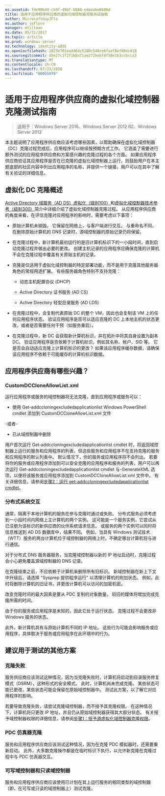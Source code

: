 ```yaml
---
ms.assetid: fde99b44-cb9f-49bf-b888-edaeabe6b88d
title: 适用于应用程序供应商的虚拟化域控制器克隆测试指南
author: MicrosoftGuyJFlo
ms.author: joflore
manager: mtillman
ms.date: 05/31/2017
ms.topic: article
ms.prod: windows-server
ms.technology: identity-adds
ms.openlocfilehash: 2823e761ead46dc5180c540ce6faef8ef604cd18
ms.sourcegitcommit: d5e27c1f2f168a71ae272bebf8f50e1b3ccbcca3
ms.translationtype: MT
ms.contentlocale: zh-CN
ms.lasthandoff: 07/23/2020
ms.locfileid: "86955079"
---
```

# <a name="virtualized-domain-controller-cloning-test-guidance-for-application-vendors"></a>适用于应用程序供应商的虚拟化域控制器克隆测试指南

>适用于：Windows Server 2016、Windows Server 2012 R2、Windows Server 2012

本主题说明了应用程序供应商应该考虑哪些因素，以帮助确保在虚拟化域控制器（DC）克隆过程完成后，应用程序可以继续按预期方式工作。 它涵盖了需要进行额外测试的应用程序供应商和方案感兴趣的克隆过程的各个方面。 如果应用程序供应商验证其应用程序是否在已克隆的虚拟化域控制器上运行，则鼓励用户在本主题底部的社区内容中列出应用程序的名称，并提供一个链接，用户可以在其中了解有关验证的详细信息。

## <a name="overview-of-virtualized-dc-cloning"></a>虚拟化 DC 克隆概述
[Active Directory 域服务（AD DS）虚拟化（级别100）](../../introduction-to-active-directory-domain-services-ad-ds-virtualization-level-100.md)和[虚拟化域控制器技术参考（级别300）](../../deploy/virtual-dc/virtualized-domain-controller-technical-reference--level-300-.md)简介中详细介绍了虚拟化域控制器克隆过程。 从应用程序供应商的角度来看，在评估克隆对应用程序的影响时，需要考虑以下事项：

-   原始计算机未销毁。 它保留在网络上，与客户端进行交互。 与重命名不同，在删除原始计算机的 DNS 记录时，源域控制器的原始记录仍将保留。

-   在克隆过程中，新计算机最初运行的是旧计算机标识下的一小段时间，直到启动克隆过程并做出必要的更改。 创建主机记录的应用程序应确保克隆的计算机不会在克隆过程中覆盖有关原始主机的记录。

-   克隆是仅适用于虚拟化域控制器的特定部署功能，而不是用于克隆其他服务器角色的常规用途扩展。 有些服务器角色特别不支持克隆：

    -   动态主机配置协议 (DHCP)

    -   Active Directory 证书服务 (AD CS)

    -   Active Directory 轻型目录服务 (AD LDS)

-   在克隆过程中，会复制代表原始 DC 的整个 VM，因此也会复制该 VM 上的任何应用程序状态。 验证应用程序是否可以适应克隆的 DC 上本地主机的状态更改，或者是否需要任何干预（如服务重启）。

-   在克隆过程中，新 DC 会获取新计算机标识，并在拓扑中将其自身设置为副本 DC。 验证应用程序是否依赖于计算机标识，例如其名称、帐户、SID 等。 它是否会自动适应克隆上计算机标识的更改？ 如果该应用程序缓存数据，请确保该应用程序不依赖于可能缓存的计算机标识数据。

## <a name="what-is-interesting-for-application-vendors"></a>应用程序供应商有哪些兴趣？

### <a name="customdccloneallowlistxml"></a>CustomDCCloneAllowList.xml
运行应用程序或服务的域控制器将无法克隆，直到应用程序或服务可以：

-   使用 Get-addccloningexcludedapplicationlist Windows PowerShell cmdlet 添加到 CustomDCCloneAllowList.xml 文件

-或者-

-   已从域控制器中删除

用户首次运行 Get-addccloningexcludedapplicationlist cmdlet 时，将返回域控制器上运行的服务和应用程序的列表，但这些服务和应用程序不在支持克隆的服务和应用程序的默认列表中。 默认情况下，你的服务或应用程序将不会列出。 若要将你的服务或应用程序添加到可以安全克隆的应用程序和服务的列表，用户可以再次运行 Get-addccloningexcludedapplicationlist cmdlet 与-GenerateXML 选项，以便将该服务或应用程序添加到 CustomDCCloneAllowList.xml 文件中。 有关详细信息，请参阅[步骤2：运行 get-addccloningexcludedapplicationlist cmdlet](/powershell/module/addsadministration/get-addccloningexcludedapplicationlist)。

### <a name="distributed-system-interactions"></a>分布式系统交互
通常，隔离于本地计算机的服务在参与克隆时通过或失败。 分布式服务必须考虑到一小段时间内网络上主计算机的两个实例。 这可能是一个服务实例，它尝试从已注册为该标识的新供应商的伙伴系统请求信息。 或服务的两个实例可以同时将信息推送到 AD DS 数据库中，结果不同。 例如，当具有 Windows 测试技术（WTT）服务的两台计算机位于域控制器的网络上时，不确定哪台计算机将与进行通信。

对于分布式 DNS 服务器服务，当克隆域控制器以新的 IP 地址启动时，克隆过程会小心避免覆盖源域控制器的 DNS 记录。

在克隆结束之前，不应依赖于计算机来删除所有旧标识。 新域控制器在新上下文中升级后，请选择 "Sysprep 提供程序运行" 以清理计算机的附加状态。 例如，此时将删除计算机的旧证书，并更改计算机可以访问的加密机密。

改变克隆时间的最大因素是要从 PDC 复制的对象数量。 较旧的媒体将增加完成克隆所需的时间。

由于你的服务或应用程序是未知的，因此它处于运行状态。 克隆过程不会更改非 Windows 服务的状态。

此外，新计算机具有与原始计算机不同的 IP 地址。 这些行为可能会影响服务或应用程序，具体取决于服务或应用程序在此环境中的行为。

## <a name="additional-scenarios-suggested-for-testing"></a>建议用于测试的其他方案

### <a name="cloning-failure"></a>克隆失败
服务供应商应该测试这种情况，因为当克隆失败时，计算机将启动到目录服务修复模式（DSRM），这种形式的安全模式。 此时，计算机尚未完成克隆。 某些状态可能已更改，某些状态可能会保留在原始域控制器中。 测试此方案，以了解它对应用程序的影响。

若要导致克隆失败，请尝试克隆域控制器，而不授予其克隆权限。 在这种情况下，计算机将只更改 IP 地址，并且仍从原始域控制器获得其大部分状态。 有关授予域控制器权限的详细信息，请参阅[步骤1：授予源虚拟化域控制器克隆权限](../../get-started/virtual-dc/virtualized-domain-controller-deployment-and-configuration.md)。

### <a name="pdc-emulator-cloning"></a>PDC 仿真器克隆
服务和应用程序供应商应该测试这种情况，因为在克隆 PDC 模拟器时，还需要重新启动。 此外，大多数克隆操作都是在临时标识下执行，以允许新克隆在克隆过程中与 PDC 仿真器交互。

### <a name="writable-versus-read-only-domain-controllers"></a>可写域控制器和只读域控制器
服务和应用程序供应商应该使用已计划在其上运行服务的相同类型的域控制器（即，在可写或只读的域控制器上）测试克隆。

